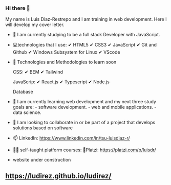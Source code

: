 ### Hi there 👋

My name is Luis Diaz-Restrepo and I am training in web development. Here I will develop my cover letter.

<!--
**ludirez/ludirez** is a ✨ _special_ ✨ repository because its `README.md` (this file) appears on your GitHub profile.

Here are some ideas to get you started:-->

- 🔭 I am currently studying to be a full stack Developer with JavaScript.

- 💻technologies that I use:
    ✔ HTML5
    ✔ CSS3
    ✔ JavaScript
    ✔ Git and Github
    ✔ Windows Subsystem for Linux
    ✔ VScode

- 📌 Technologies and Methodologies to learn soon

    CSS:
        ✔ BEM
        ✔ Tailwind
    
    JavaScrip:
        ✔ React.js
        ✔ Typescript
        ✔ Node.js
    
    Database


- 🌱 I am currently learning web development and my next three study goals are:
        - software development.
        - web and mobile applications.
        - data science.

- 🤝 I am looking to collaborate in or be part of a project that develops solutions based on software

- 📫 LinkedIn: https://www.linkedin.com/in/tsu-luisdiaz-r/

- 👨‍🎓 self-taught platform courses:
    💚Platzi: https://platzi.com/p/luisdr/

- website under construction
## https://ludirez.github.io/ludirez/
